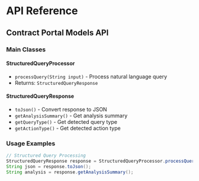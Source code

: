 # API Reference
## Contract Portal Models API

### Main Classes

#### StructuredQueryProcessor
- `processQuery(String input)` - Process natural language query
- Returns: `StructuredQueryResponse`

#### StructuredQueryResponse
- `toJson()` - Convert response to JSON
- `getAnalysisSummary()` - Get analysis summary
- `getQueryType()` - Get detected query type
- `getActionType()` - Get detected action type

### Usage Examples

```java
// Structured Query Processing
StructuredQueryResponse response = StructuredQueryProcessor.processQuery("show contract 123456");
String json = response.toJson();
String analysis = response.getAnalysisSummary();
```
